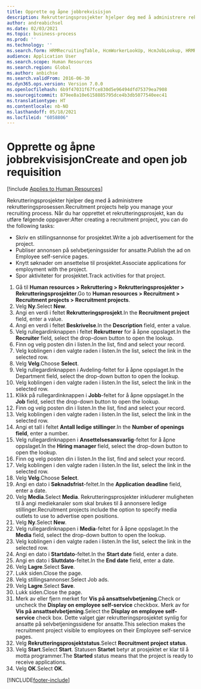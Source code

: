 ```yaml
---
title: Opprette og åpne jobbrekvisisjon
description: Rekrutteringsprosjekter hjelper deg med å administrere rekrutteringsprosessen.
author: andreabichsel
ms.date: 02/03/2021
ms.topic: business-process
ms.prod: ''
ms.technology: ''
ms.search.form: HRMRecruitingTable, HcmWorkerLookUp, HcmJobLookup, HRMRecruitingMedia, HRMRecruitingJobAd, HcmPersonnelManagementWorkspace
audience: Application User
ms.search.scope: Human Resources
ms.search.region: Global
ms.author: anbichse
ms.search.validFrom: 2016-06-30
ms.dyn365.ops.version: Version 7.0.0
ms.openlocfilehash: 6b9f47031f67fce830d5e96494dfd75379ea7908
ms.sourcegitcommit: 879ee8a10e6158885795dce4b3db5077540eec41
ms.translationtype: HT
ms.contentlocale: nb-NO
ms.lasthandoff: 05/18/2021
ms.locfileid: "6058806"
---
```

# <a name="create-and-open-job-requisition"></a><span data-ttu-id="232ae-103">Opprette og åpne jobbrekvisisjon</span><span class="sxs-lookup"><span data-stu-id="232ae-103">Create and open job requisition</span></span>

[!include [Applies to Human Resources](../includes/applies-to-hr.md)]

<span data-ttu-id="232ae-104">Rekrutteringsprosjekter hjelper deg med å administrere rekrutteringsprosessen.</span><span class="sxs-lookup"><span data-stu-id="232ae-104">Recruitment projects help you manage your recruiting process.</span></span> <span data-ttu-id="232ae-105">Når du har opprettet et rekrutteringsprosjekt, kan du utføre følgende oppgaver:</span><span class="sxs-lookup"><span data-stu-id="232ae-105">After creating a recruitment project, you can do the following tasks:</span></span>

- <span data-ttu-id="232ae-106">Skriv en stillingsannonse for prosjektet.</span><span class="sxs-lookup"><span data-stu-id="232ae-106">Write a job advertisement for the project.</span></span>
- <span data-ttu-id="232ae-107">Publiser annonsen på selvbetjeningssider for ansatte.</span><span class="sxs-lookup"><span data-stu-id="232ae-107">Publish the ad on Employee self-service pages.</span></span>
- <span data-ttu-id="232ae-108">Knytt søknader om ansettelse til prosjektet.</span><span class="sxs-lookup"><span data-stu-id="232ae-108">Associate applications for employment with the project.</span></span>
- <span data-ttu-id="232ae-109">Spor aktiviteter for prosjektet.</span><span class="sxs-lookup"><span data-stu-id="232ae-109">Track activities for that project.</span></span> 

1. <span data-ttu-id="232ae-110">Gå til **Human resources > Rekruttering > Rekrutteringsprosjekter > Rekrutteringsprosjekter**.</span><span class="sxs-lookup"><span data-stu-id="232ae-110">Go to **Human resources > Recruitment > Recruitment projects > Recruitment projects**.</span></span>
2. <span data-ttu-id="232ae-111">Velg **Ny**.</span><span class="sxs-lookup"><span data-stu-id="232ae-111">Select **New**.</span></span>
3. <span data-ttu-id="232ae-112">Angi en verdi i feltet **Rekrutteringsprosjekt**.</span><span class="sxs-lookup"><span data-stu-id="232ae-112">In the **Recruitment project** field, enter a value.</span></span>
4. <span data-ttu-id="232ae-113">Angi en verdi i feltet **Beskrivelse**.</span><span class="sxs-lookup"><span data-stu-id="232ae-113">In the **Description** field, enter a value.</span></span>
5. <span data-ttu-id="232ae-114">Velg rullegardinknappen i feltet **Rekrutterer** for å åpne oppslaget.</span><span class="sxs-lookup"><span data-stu-id="232ae-114">In the **Recruiter** field, select the drop-down button to open the lookup.</span></span>
6. <span data-ttu-id="232ae-115">Finn og velg posten din i listen.</span><span class="sxs-lookup"><span data-stu-id="232ae-115">In the list, find and select your record.</span></span>
7. <span data-ttu-id="232ae-116">Velg koblingen i den valgte raden i listen.</span><span class="sxs-lookup"><span data-stu-id="232ae-116">In the list, select the link in the selected row.</span></span>
8. <span data-ttu-id="232ae-117">Velg **Velg**.</span><span class="sxs-lookup"><span data-stu-id="232ae-117">Choose **Select**.</span></span>
9. <span data-ttu-id="232ae-118">Velg rullegardinknappen i Avdeling-feltet for å åpne oppslaget.</span><span class="sxs-lookup"><span data-stu-id="232ae-118">In the Department field, select the drop-down button to open the lookup.</span></span>
10. <span data-ttu-id="232ae-119">Velg koblingen i den valgte raden i listen.</span><span class="sxs-lookup"><span data-stu-id="232ae-119">In the list, select the link in the selected row.</span></span>
11. <span data-ttu-id="232ae-120">Klikk på rullegardinknappen i **Jobb**-feltet for å åpne oppslaget.</span><span class="sxs-lookup"><span data-stu-id="232ae-120">In the **Job** field, select the drop-down button to open the lookup.</span></span>
12. <span data-ttu-id="232ae-121">Finn og velg posten din i listen.</span><span class="sxs-lookup"><span data-stu-id="232ae-121">In the list, find and select your record.</span></span>
13. <span data-ttu-id="232ae-122">Velg koblingen i den valgte raden i listen.</span><span class="sxs-lookup"><span data-stu-id="232ae-122">In the list, select the link in the selected row.</span></span>
14. <span data-ttu-id="232ae-123">Angi et tall i feltet **Antall ledige stillinger**.</span><span class="sxs-lookup"><span data-stu-id="232ae-123">In the **Number of openings field**, enter a number.</span></span>
15. <span data-ttu-id="232ae-124">Velg rullegardinknappen i **Ansettelsesansvarlig**-feltet for å åpne oppslaget.</span><span class="sxs-lookup"><span data-stu-id="232ae-124">In the **Hiring manager** field, select the drop-down button to open the lookup.</span></span>
16. <span data-ttu-id="232ae-125">Finn og velg posten din i listen.</span><span class="sxs-lookup"><span data-stu-id="232ae-125">In the list, find and select your record.</span></span>
17. <span data-ttu-id="232ae-126">Velg koblingen i den valgte raden i listen.</span><span class="sxs-lookup"><span data-stu-id="232ae-126">In the list, select the link in the selected row.</span></span>
18. <span data-ttu-id="232ae-127">Velg **Velg**.</span><span class="sxs-lookup"><span data-stu-id="232ae-127">Choose **Select**.</span></span>
19. <span data-ttu-id="232ae-128">Angi en dato i **Søknadsfrist**-feltet.</span><span class="sxs-lookup"><span data-stu-id="232ae-128">In the **Application deadline** field, enter a date.</span></span>
20. <span data-ttu-id="232ae-129">Velg **Media**.</span><span class="sxs-lookup"><span data-stu-id="232ae-129">Select **Media**.</span></span> <span data-ttu-id="232ae-130">Rekrutteringsprosjekter inkluderer muligheten til å angi mediekanaler som skal brukes til å annonsere ledige stillinger.</span><span class="sxs-lookup"><span data-stu-id="232ae-130">Recruitment projects include the option to specify media outlets to use to advertise open positions.</span></span>  
21. <span data-ttu-id="232ae-131">Velg **Ny**.</span><span class="sxs-lookup"><span data-stu-id="232ae-131">Select **New**.</span></span>
22. <span data-ttu-id="232ae-132">Velg rullegardinknappen i **Media**-feltet for å åpne oppslaget.</span><span class="sxs-lookup"><span data-stu-id="232ae-132">In the **Media** field, select the drop-down button to open the lookup.</span></span>
23. <span data-ttu-id="232ae-133">Velg koblingen i den valgte raden i listen.</span><span class="sxs-lookup"><span data-stu-id="232ae-133">In the list, select the link in the selected row.</span></span>
24. <span data-ttu-id="232ae-134">Angi en dato i **Startdato**-feltet.</span><span class="sxs-lookup"><span data-stu-id="232ae-134">In the **Start date** field, enter a date.</span></span>
25. <span data-ttu-id="232ae-135">Angi en dato i **Sluttdato**-feltet.</span><span class="sxs-lookup"><span data-stu-id="232ae-135">In the **End date** field, enter a date.</span></span>
26. <span data-ttu-id="232ae-136">Velg **Lagre**.</span><span class="sxs-lookup"><span data-stu-id="232ae-136">Select **Save**.</span></span>
27. <span data-ttu-id="232ae-137">Lukk siden.</span><span class="sxs-lookup"><span data-stu-id="232ae-137">Close the page.</span></span>
28. <span data-ttu-id="232ae-138">Velg stillingsannonser.</span><span class="sxs-lookup"><span data-stu-id="232ae-138">Select Job ads.</span></span>
29. <span data-ttu-id="232ae-139">Velg **Lagre**.</span><span class="sxs-lookup"><span data-stu-id="232ae-139">Select **Save**.</span></span>
30. <span data-ttu-id="232ae-140">Lukk siden.</span><span class="sxs-lookup"><span data-stu-id="232ae-140">Close the page.</span></span>
31. <span data-ttu-id="232ae-141">Merk av eller fjern merket for **Vis på ansattselvbetjening**.</span><span class="sxs-lookup"><span data-stu-id="232ae-141">Check or uncheck the **Display on employee self-service** checkbox.</span></span> <span data-ttu-id="232ae-142">Merk av for **Vis på ansattselvbetjening**.</span><span class="sxs-lookup"><span data-stu-id="232ae-142">Select the **Display on employee self-service** check box.</span></span> <span data-ttu-id="232ae-143">Dette valget gjør rekrutteringsprosjektet synlig for ansatte på selvbetjeningssidene for ansatte.</span><span class="sxs-lookup"><span data-stu-id="232ae-143">This selection makes the recruitment project visible to employees on their Employee self-service pages.</span></span>
32. <span data-ttu-id="232ae-144">Velg **Rekrutteringsprosjektstatus**.</span><span class="sxs-lookup"><span data-stu-id="232ae-144">Select **Recruitment project status**.</span></span>
33. <span data-ttu-id="232ae-145">Velg **Start**.</span><span class="sxs-lookup"><span data-stu-id="232ae-145">Select **Start**.</span></span> <span data-ttu-id="232ae-146">Statusen **Startet** betyr at prosjektet er klar til å motta programmer.</span><span class="sxs-lookup"><span data-stu-id="232ae-146">The **Started** status means that the project is ready to receive applications.</span></span>  
34. <span data-ttu-id="232ae-147">Velg **OK**.</span><span class="sxs-lookup"><span data-stu-id="232ae-147">Select **OK**.</span></span>

[!INCLUDE[footer-include](../includes/footer-banner.md)]